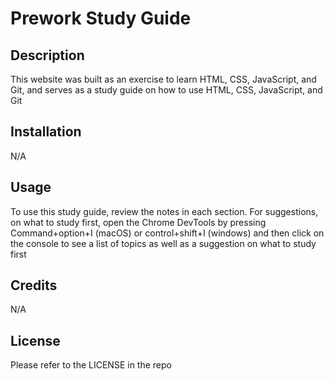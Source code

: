 # Prework Study Guide

## Description

This website was built as an exercise to learn HTML, CSS, JavaScript, and Git, and serves as a study guide on how to use HTML, CSS, JavaScript, and Git

## Installation

N/A

## Usage

To use this study guide, review the notes in each section. For suggestions, on what to study first, open the Chrome DevTools by pressing Command+option+I (macOS) or control+shift+I (windows) and then click on the console to see a list of topics as well as a suggestion on what to study first

## Credits

N/A

## License

Please refer to the LICENSE in the repo
